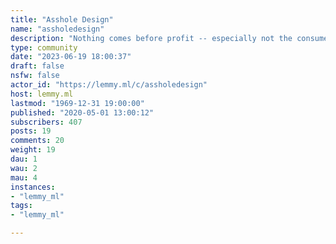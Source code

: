 ```yaml
---
title: "Asshole Design" 
name: "assholedesign"
description: "Nothing comes before profit -- especially not the consumer."
type: community
date: "2023-06-19 18:00:37"
draft: false
nsfw: false
actor_id: "https://lemmy.ml/c/assholedesign"
host: lemmy.ml
lastmod: "1969-12-31 19:00:00"
published: "2020-05-01 13:00:12"
subscribers: 407
posts: 19
comments: 20
weight: 19
dau: 1
wau: 2
mau: 4
instances:
- "lemmy_ml"
tags: 
- "lemmy_ml"

---
```

